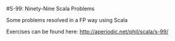 #S-99: Ninety-Nine Scala Problems

Some problems resolved in a FP way using Scala

Exercises can be found here: http://aperiodic.net/phil/scala/s-99/


